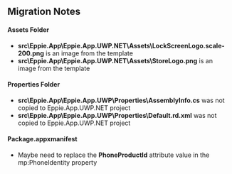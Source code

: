## Migration Notes

#### Assets Folder

- **src\Eppie.App\Eppie.App.UWP.NET\Assets\LockScreenLogo.scale-200.png** is an image from the template
- **src\Eppie.App\Eppie.App.UWP.NET\Assets\StoreLogo.png** is an image from the template

#### Properties Folder

- **src\Eppie.App\Eppie.App.UWP\Properties\AssemblyInfo.cs** was not copied to Eppie.App.UWP.NET project
- **src\Eppie.App\Eppie.App.UWP\Properties\Default.rd.xml** was not copied to Eppie.App.UWP.NET project

#### Package.appxmanifest

- Maybe need to replace the **PhoneProductId** attribute value in the mp:PhoneIdentity property
